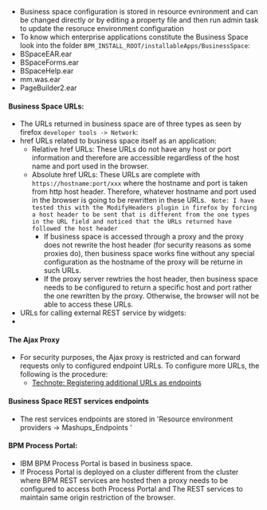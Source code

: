* Business space configuration is stored in resource evnironment and can be changed directly or by editing a property file and then run admin task to update the resoruce environment configuration
* To know which enterprise applications constitute the Business Space look into the folder `BPM_INSTALL_ROOT/installableApps/BusinessSpace`:
 * BSpaceEAR.ear
 * BSpaceForms.ear
 * BSpaceHelp.ear
 * mm.was.ear
 * PageBuilder2.ear

#### Business Space URLs:
* The URLs returned in business space are of three types as seen by firefox `developer tools -> Network`:
 * href URLs related to business space itself as an application:
    * Relative href URLs: These URLs do not have any host or port information and therefore are accessible regardless of the host name and port used in the browser. 
    * Absolute href URLs: These URLs are complete with `https://hostname:port/xxx` where the hostname and port is taken from http host header.  Therefore, whatever hostname and port used in the browser is going to be rewritten in these URLs. ` Note: I have tested this with the ModifyHeaders plugin in firefox by forcing a host header to be sent that is different from the one types in the URL field and noticed that the URLs returned have followed the host header`
      * If business space is accessed through a proxy and the proxy does not rewrite the host header (for security reasons as some proxies do), then business space works fine without any special configuration as the hostname of the proxy will be returne in such URLs.
      * If the proxy server rewtries the host header, then business space needs to be configured to return a specific host and port rather the one rewritten by the proxy.  Otherwise, the browser will not be able to access these URLs.  
 * URLs for calling external REST service by widgets:
 * 


#### The Ajax Proxy
* For security purposes, the Ajax proxy is restricted and can forward requests only to configured endpoint URLs.  To configure more URLs, the following is the procedure:
  * [Technote: Registering additional URLs as endpoints](http://www-01.ibm.com/support/docview.wss?uid=swg21570464)

#### Business Space REST services endpoints
* The rest services endpoints are stored in 'Resource environment providers -> Mashups_Endpoints ' 

#### BPM Process Portal:
* IBM BPM Process Portal is based in business space.
* If Process Portal is deployed on a cluster different from the cluster where BPM REST services are hosted then a proxy needs to be configured to access both Process Portal and The REST services to maintain same origin restriction of the browser.
